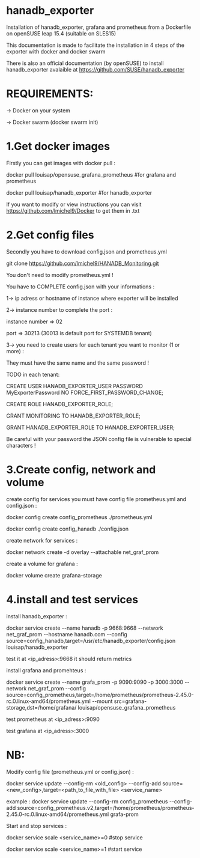 # hanadb_exporter
Installation of hanadb_exporter, grafana and prometheus from a Dockerfile on openSUSE leap 15.4 (suitable on SLES15)

This documentation is made to facilitate the installation in 4 steps of the exporter with docker and docker swarm

There is also an official documentation (by openSUSE) to install hanadb_exporter avalaible at https://github.com/SUSE/hanadb_exporter

# REQUIREMENTS:
-> Docker on your system 

-> Docker swarm (docker swarm init)


# 1.Get docker images 
Firstly you can get images with docker pull : 

docker pull louisap/opensuse_grafana_prometheus #for grafana and prometheus

docker pull louisap/hanadb_exporter #for hanadb_exporter 

If you want to modify or view instructions you can visit https://github.com/lmichel9/Docker to get them in .txt


# 2.Get config files 
Secondly you have to download config.json and prometheus.yml 

git clone https://github.com/lmichel9/HANADB_Monitoring.git

You don't need to modify prometheus.yml !

You have to COMPLETE config.json with your informations :


1-> ip adress or hostname of instance where exporter will be installed


2-> instance number to complete the port : 

instance number => 02 

port => 30213 (30013 is default port for SYSTEMDB tenant)


3-> you need to create users for each tenant you want to monitor (1 or more) :

They must have the same name and the same password !

TODO in each tenant: 

CREATE USER HANADB_EXPORTER_USER PASSWORD MyExporterPassword NO FORCE_FIRST_PASSWORD_CHANGE;

CREATE ROLE HANADB_EXPORTER_ROLE;

GRANT MONITORING TO HANADB_EXPORTER_ROLE;

GRANT HANADB_EXPORTER_ROLE TO HANADB_EXPORTER_USER;  


Be careful with your password the JSON config file is vulnerable to special characters !


# 3.Create config, network and volume 

create config for services you must have config file prometheus.yml and config.json :

docker config create config_prometheus ./prometheus.yml

docker config create config_hanadb ./config.json 

create network for services :

docker network create -d overlay --attachable net_graf_prom

create a volume for grafana :

docker volume create grafana-storage


# 4.install and test services

install hanadb_exporter :

docker service create --name hanadb -p 9668:9668 --network net_graf_prom --hostname hanadb.com --config source=config_hanadb,target=/usr/etc/hanadb_exporter/config.json louisap/hanadb_exporter

test it at <ip_adress>:9668 it should return metrics

install grafana and promehteus :

docker service create --name grafa_prom -p 9090:9090 -p 3000:3000 --network net_graf_prom --config source=config_prometheus,target=/home/prometheus/prometheus-2.45.0-rc.0.linux-amd64/prometheus.yml --mount src=grafana-storage,dst=/home/grafana/ louisap/opensuse_grafana_prometheus

test prometheus at <ip_adress>:9090

test grafana at <ip_adress>:3000


# NB:

Modify config file (prometheus.yml or config.json) :

docker service update --config-rm <old_config> --config-add source=<new_config>,target=<path_to_file_with_file> <service_name>

example : docker service update --config-rm config_prometheus --config-add source=config_prometheus.v2,target=/home/prometheus/prometheus-2.45.0-rc.0.linux-amd64/prometheus.yml grafa-prom

Start and stop services :

docker service scale <service_name>=0 #stop service

docker service scale <service_name>=1 #start service

















